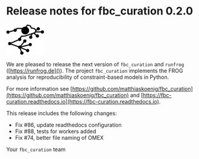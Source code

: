 # Release notes for fbc_curation 0.2.0

![fbc_curation](https://raw.githubusercontent.com/matthiaskoenig/fbc_curation/develop/docs/images/icon/frog_icon_mirror-100x80-300dpi.png)

We are pleased to release the next version of `fbc_curation` and `runfrog` ([https://runfrog.de]()).
The project `fbc_curation` implements the FROG analysis for reproducibility of constraint-based models in Python.

For more information see [https://github.com/matthiaskoenig/fbc_curation](https://github.com/matthiaskoenig/fbc_curation) 
and [https://fbc-curation.readthedocs.io](https://fbc-curation.readthedocs.io). 


This release includes the following changes:
- Fix #86, update readthedocs configuration
- Fix #88, tests for workers added
- Fix #74, better file naming of OMEX


Your `fbc_curation` team
